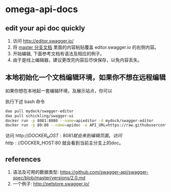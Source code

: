 # omega-api-docs

## edit your api doc quickly

1. 访问 http://editor.swagger.io/
2. 将 [master 分支文档](https://raw.githubusercontent.com/Dataman-Cloud/omega-api-docs/master/api-doc.yaml) 里面的内容粘贴覆盖 editor.swagger.io 的右侧内容。
3. 开始编辑, 下面参考文档有语法及相应的例子。
4. 由于是线上编辑器，建议更改完内容后尽快保存，以免内容丢失。

## 本地初始化一个文档编辑环境，如果你不想在远程编辑

如果你想在本地起一套编辑环境，及展示站点，你可以

执行下述 bash 命令

```bash
dao pull mydock/swagger-editor
dao pull schickling/swagger-ui
docker run -p 8081:8080 --name=apieditor -d mydock/swagger-editor
docker run -p 80:80 --name=apidoc -e API_URL=https://raw.githubusercontent.com/Dataman-Cloud/omega-api-docs/master/api-doc.json  -d schickling/swagger-ui
```

访问 http://$DOCKER_HOST:8081 就会来到编辑页面。
访问 http://$DOCKER_HOST:80 就会看到当前主分支上的doc。

## references

1. 语法及可用的数据类型: https://github.com/swagger-api/swagger-spec/blob/master/versions/2.0.md
2. 一个例子: http://petstore.swagger.io/
